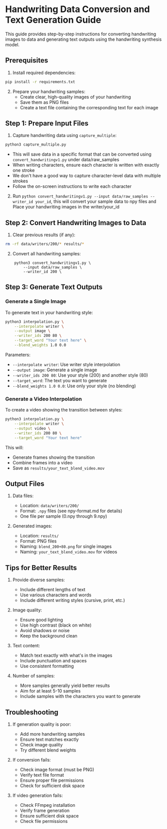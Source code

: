 # Handwriting Data Conversion and Text Generation Guide

This guide provides step-by-step instructions for converting handwriting images to data and generating text outputs using the handwriting synthesis model.

## Prerequisites

1. Install required dependencies:
```bash
pip install -r requirements.txt
```

2. Prepare your handwriting samples:
   - Create clear, high-quality images of your handwriting
   - Save them as PNG files
   - Create a text file containing the corresponding text for each image

## Step 1: Prepare Input Files

1. Capture handwriting data using `capture_multiple`:
```bash
python3 capture_multiple.py
```
   - This will save data in a specific format that can be converted using `convert_handwritingv1.py` under data/raw_samples
   - When writing characters, ensure each character is written with exactly one stroke
   - We don't have a good way to capture character-level data with multiple strokes
   - Follow the on-screen instructions to write each character

2. Run `python convert_handwritingv1.py --input data/raw_samples --writer_id your_id`, this will convert your sample data to npy files and Place your handwriting images in the writer/your_id


## Step 2: Convert Handwriting Images to Data

1. Clear previous results (if any):
```bash
rm -rf data/writers/200/* results/*
```

2. Convert all handwriting samples:
```
    python3 convert_handwritingv1.py \
        --input data/raw_samples \
        --writer_id 200 \
```

## Step 3: Generate Text Outputs

### Generate a Single Image

To generate text in your handwriting style:
```bash
python3 interpolation.py \
    --interpolate writer \
    --output image \
    --writer_ids 200 80 \
    --target_word "Your text here" \
    --blend_weights 1.0 0.0
```

Parameters:
- `--interpolate writer`: Use writer style interpolation
- `--output image`: Generate a single image
- `--writer_ids 200 80`: Use your style (200) and another style (80)
- `--target_word`: The text you want to generate
- `--blend_weights 1.0 0.0`: Use only your style (no blending)

### Generate a Video Interpolation

To create a video showing the transition between styles:
```bash
python3 interpolation.py \
    --interpolate writer \
    --output video \
    --writer_ids 200 80 \
    --target_word "Your text here"
```

This will:
- Generate frames showing the transition
- Combine frames into a video
- Save as `results/your_text_blend_video.mov`

## Output Files

1. Data files:
   - Location: `data/writers/200/`
   - Format: `.npy` files (see npy-format.md for details)
   - One file per sample (0.npy through 9.npy)

2. Generated images:
   - Location: `results/`
   - Format: PNG files
   - Naming: `blend_200+80.png` for single images
   - Naming: `your_text_blend_video.mov` for videos

## Tips for Better Results

1. Provide diverse samples:
   - Include different lengths of text
   - Use various characters and words
   - Include different writing styles (cursive, print, etc.)

2. Image quality:
   - Ensure good lighting
   - Use high contrast (black on white)
   - Avoid shadows or noise
   - Keep the background clean

3. Text content:
   - Match text exactly with what's in the images
   - Include punctuation and spaces
   - Use consistent formatting

4. Number of samples:
   - More samples generally yield better results
   - Aim for at least 5-10 samples
   - Include samples with the characters you want to generate

## Troubleshooting

1. If generation quality is poor:
   - Add more handwriting samples
   - Ensure text matches exactly
   - Check image quality
   - Try different blend weights

2. If conversion fails:
   - Check image format (must be PNG)
   - Verify text file format
   - Ensure proper file permissions
   - Check for sufficient disk space

3. If video generation fails:
   - Check FFmpeg installation
   - Verify frame generation
   - Ensure sufficient disk space
   - Check file permissions 